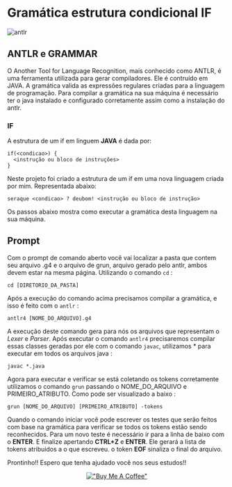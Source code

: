# Gramática estrutura condicional IF
![antlr](https://img.shields.io/badge/antlr-v4.9.2-blue)

## ANTLR e GRAMMAR
O Another Tool for Language Recognition, mais conhecido como ANTLR, é uma ferramenta utilizada para gerar compiladores. Ele é contruído em JAVA. A gramática valida as expressões regulares criadas para a linguagem de programação. Para compilar a gramática na sua máquina é necessário ter o java instalado e configurado corretamente assim como a instalação do antlr.
### IF
A estrutura de um if em linguem **JAVA** é dada por:
```
if(<condicao>) {
  <instrução ou bloco de instruções> 
}
```
Neste projeto foi criado a estrutura de um if em uma nova linguagem criada por mim. Representada abaixo:
```
seraque <condicao> ? deubom! <instrução ou bloco de instrução>
```
Os passos abaixo mostra como executar a gramática desta linguagem na sua máquina.
## Prompt
Com o prompt de comando aberto você vai localizar a pasta que contem seu arquivo .g4 e o arquivo de grun, arquivo gerado pelo antlr, ambos devem estar na mesma página. Utilizando o comando `cd` :

```
cd [DIRETORIO_DA_PASTA]
```
Após a execução do comando acima precisamos compilar a gramática, e isso é feito com o `antlr` :
```
antlr4 [NOME_DO_ARQUIVO].g4
```
A execução deste comando gera para nós os arquivos que representam o *Lexer* e *Parser*. Após executar o comando `antlr4` precisaremos compilar essas classes geradas por ele com o comando `javac`, utilizamos * para executar em todos os arquivos java :
```
javac *.java
```
Agora para executar e verificar se está coletando os tokens corretamente utilizamos o comando `grun` passando o NOME_DO_ARQUIVO e PRIMEIRO_ATRIBUTO. Como pode ser visualizado a baixo :
```
grun [NOME_DO_ARQUIVO] [PRIMEIRO_ATRIBUTO] -tokens
```
Quando o comando iniciar você pode escrever os testes que serão feitos com base na gramática para verificar se todos os tokens estão sendo reconhecidos. Para um novo teste é necessário ir para a linha de baixo com o **ENTER**. E finalize apertando **CTRL+Z** e **ENTER**. Ele gerará a lista de tokens atribuidos a o que escreveu. o token **EOF** sinaliza o final do arquivo.

Prontinho!! Espero que tenha ajudado você nos seus estudos!!

<div align="center">
  
  [!["Buy Me A Coffee"](https://www.buymeacoffee.com/assets/img/custom_images/orange_img.png)](https://www.buymeacoffee.com/thmsaguiar)
  
</div>
